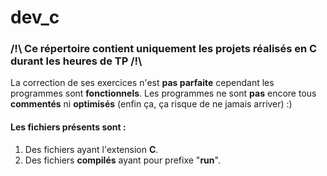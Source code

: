 # dev_c
### /!\ Ce répertoire contient uniquement les projets réalisés en C durant les heures de TP /!\

La correction de ses exercices n'est __pas parfaite__  cependant les programmes sont **fonctionnels**.
Les programmes ne sont __pas__ encore tous __commentés__ ni __optimisés__ (enfin ça, ça risque de ne jamais arriver) :)

#### Les fichiers présents sont : ####
1) Des fichiers ayant l'extension **C**.
2) Des fichiers **compilés** ayant pour prefixe "__run__".
